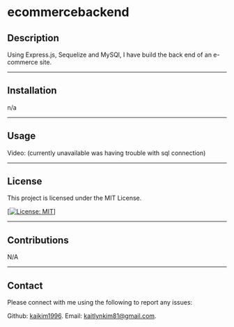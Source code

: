 # ecommercebackend


## Description
Using Express.js, Sequelize and MySQl, I have build the back end of an e-commerce site. 

---

## Installation

n/a

---

## Usage

Video: (currently unavailable was having trouble with sql connection)



---

## License



This project is licensed under the MIT License.


[[![License: MIT](https://img.shields.io/badge/License-MIT-yellow.svg)](https://opensource.org/licenses/MIT)]

---

## Contributions

N/A

---


## Contact 

Please connect with me using the following to report any issues: 

Github: [kaikim1996](https://github.com/kaikim1996).
Email: [kaitlynkim81@gmail.com](mailto:kaitlynkim81@gmail.com).







